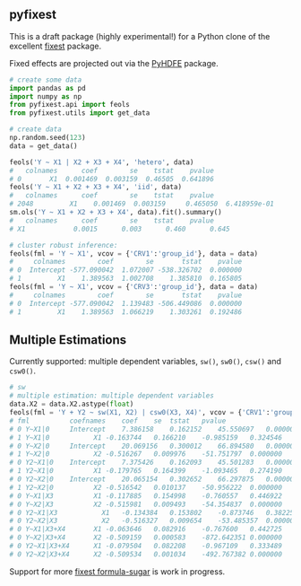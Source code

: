 ## pyfixest

This is a draft package (highly experimental!) for a Python clone of the excellent [fixest](https://github.com/lrberge/fixest) package.

Fixed effects are projected out via the [PyHDFE](https://github.com/jeffgortmaker/pyhdfe) package.

```python
# create some data
import pandas as pd
import numpy as np
from pyfixest.api import feols
from pyfixest.utils import get_data

# create data
np.random.seed(123)
data = get_data()

feols('Y ~ X1 | X2 + X3 + X4', 'hetero', data)
#   colnames      coef        se    tstat    pvalue
# 0       X1  0.001469  0.003159  0.46505  0.641896
feols('Y ~ X1 + X2 + X3 + X4', 'iid', data)
#   colnames      coef        se    tstat    pvalue
# 2048         X1    0.001469  0.003159     0.465050  6.418959e-01
sm.ols('Y ~ X1 + X2 + X3 + X4', data).fit().summary()
#   colnames      coef        se    tstat    pvalue
# X1            0.0015      0.003      0.460      0.645

# cluster robust inference:
feols(fml = 'Y ~ X1', vcov = {'CRV1':'group_id'}, data = data)
#     colnames        coef        se       tstat    pvalue
# 0  Intercept -577.090042  1.072007 -538.326702  0.000000
# 1         X1    1.389563  1.002708    1.385810  0.165805
feols(fml = 'Y ~ X1', vcov = {'CRV3':'group_id'}, data = data)
#     colnames        coef        se       tstat    pvalue
# 0  Intercept -577.090042  1.139483 -506.449086  0.000000
# 1         X1    1.389563  1.066219    1.303261  0.192486
```

## Multiple Estimations

Currently supported: multiple dependent variables, `sw()`, `sw0()`, `csw()` and `csw0()`.

```python
# sw
# multiple estimation: multiple dependent variables
data.X2 = data.X2.astype(float)
feols(fml = 'Y + Y2 ~ sw(X1, X2) | csw0(X3, X4)', vcov = {'CRV1':'group_id'}, data = data)
# fml	       coefnames	coef	se	tstat	pvalue
# 0	Y~X1|0	   Intercept	7.386158	0.162152	45.550697	0.000000
# 1	Y~X1|0	         X1	-0.163744	0.166210	-0.985159	0.324546
# 0	Y~X2|0	   Intercept	20.069156	0.300012	66.894580	0.000000
# 1	Y~X2|0	         X2	-0.516267	0.009976	-51.751797	0.000000
# 0	Y2~X1|0	   Intercept	7.375426	0.162093	45.501283	0.000000
# 1	Y2~X1|0	         X1	-0.179765	0.164399	-1.093465	0.274190
# 0	Y2~X2|0	   Intercept	20.065154	0.302652	66.297875	0.000000
# 1	Y2~X2|0	         X2	-0.516542	0.010137	-50.956222	0.000000
# 0	Y~X1|X3          X1	-0.117885	0.154998	-0.760557	0.446922
# 0	Y~X2|X3	         X2	-0.515981	0.009493	-54.354837	0.000000
# 0	Y2~X1|X3	       X1	-0.134384	0.153802	-0.873746	0.382257
# 0	Y2~X2|X3	       X2	-0.516327	0.009654	-53.485357	0.000000
# 0	Y~X1|X3+X4	     X1	-0.063646	0.082916	-0.767600	0.442725
# 0	Y~X2|X3+X4	     X2	-0.509159	0.000583	-872.642351	0.000000
# 0	Y2~X1|X3+X4	     X1	-0.079504	0.082208	-0.967109	0.333489
# 0	Y2~X2|X3+X4	     X2	-0.509534	0.001034	-492.767382	0.000000


```

Support for more [fixest formula-sugar](https://cran.r-project.org/web/packages/fixest/vignettes/multiple_estimations.html) is work in progress.

